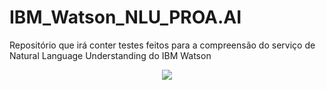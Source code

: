 # IBM_Watson_NLU_PROA.AI
Repositório que irá conter testes feitos para a compreensão do serviço de Natural Language Understanding do IBM Watson
<p align="center">
  <img src="https://github.com/MrVtR/IBM_Watson_NLU_PROA.AI/blob/main/imagem/wallpaper.png" />
</p>
